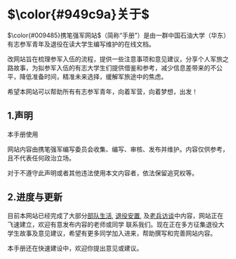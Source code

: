 # $\color{#949c9a}关于$

$\color{#009485}携笔强军网站$（简称“手册”）是由一群中国石油大学（华东）有志参军青年及退役在读大学生编写维护的在线文档。

改网站旨在梳理参军入伍的流程，提供一些注意事项和意见建议，分享个人军旅之路故事，为拟参军入伍的有志大学生们提供借鉴和参考，减少信息差带来的不公平，降低准备时间，精准未来选择，缓解军旅途中的焦虑。

希望本网站可以帮助所有有志参军青年，向着军营，向着梦想，出发！

## 1.声明

本手册使用

网站内容由携笔强军编写委员会收集、编写、审核、发布并维护。内容仅供参考，且不代表任何政治立场。

对于不遵守此声明或者其他违法使用本文内容者，依法保留追究权等。

## 2.进度与更新

目前本网站已经完成了大部分[部队生活](https://xbqj.github.io/militarylife/), [退役安置](https://xbqj.github.io/militarylife/), 及[老兵访谈](https://xbqj.github.io/militarylife/)中内容，网站正在飞速建立，欢迎有意发布内容的老师或同学 联系我们。现在正在多方征集退役大学生故事及意见建议，希望有更多同学加入进来，帮助撰写和完善网站内容。

本手册还在快速建设中，欢迎你提出意见或建议。